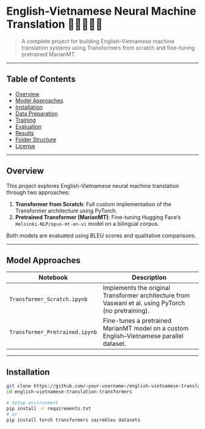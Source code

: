 # English-Vietnamese Neural Machine Translation 🧠🇬🇧🇻🇳

> A complete project for building English–Vietnamese machine translation systems using Transformers from scratch and fine-tuning pretrained MarianMT.

---

## Table of Contents
- [Overview](#overview)
- [Model Approaches](#model-approaches)
- [Installation](#installation)
- [Data Preparation](#data-preparation)
- [Training](#training)
- [Evaluation](#evaluation)
- [Results](#results)
- [Folder Structure](#folder-structure)
- [License](#license)

---

## Overview

This project explores English-Vietnamese neural machine translation through two approaches:

1. **Transformer from Scratch**: Full custom implementation of the Transformer architecture using PyTorch.
2. **Pretrained Transformer (MarianMT)**: Fine-tuning Hugging Face’s `Helsinki-NLP/opus-mt-en-vi` model on a bilingual corpus.

Both models are evaluated using BLEU scores and qualitative comparisons.

---

## Model Approaches

| Notebook | Description |
|----------|-------------|
| `Transformer_Scratch.ipynb` | Implements the original Transformer architecture from Vaswani et al. using PyTorch (no pretraining). |
| `Transformer_Pretrained.ipynb` | Fine-tunes a pretrained MarianMT model on a custom English–Vietnamese parallel dataset. |

---

## Installation

```bash
git clone https://github.com/<your-username>/english-vietnamese-translation-transformers.git
cd english-vietnamese-translation-transformers

# Setup environment
pip install -r requirements.txt
# or
pip install torch transformers sacrebleu datasets
